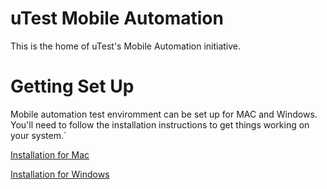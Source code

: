 uTest Mobile Automation
=======================

This is the home of uTest's Mobile Automation initiative. 

Getting Set Up
==============

Mobile automation test enviromment can be set up for MAC and Windows. You'll need to follow the installation instructions to get things working on your system.`

[Installation for Mac](https://github.com/laurakuhner/docs/blob/master/documentation/Mac_installation.md)

[Installation for Windows](https://github.com/laurakuhner/docs/blob/master/documentation/Windows.md)

